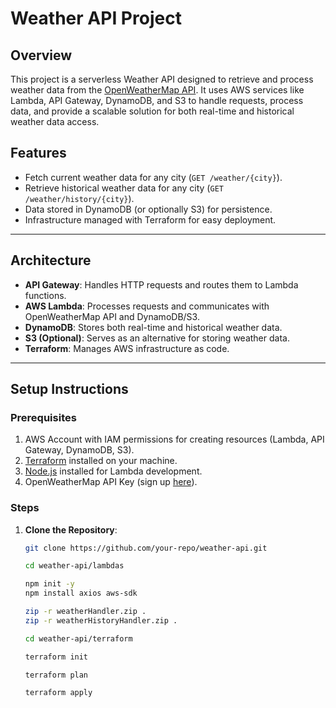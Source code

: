 # Weather API Project

## **Overview**
This project is a serverless Weather API designed to retrieve and process weather data from the [OpenWeatherMap API](https://openweathermap.org/api). It uses AWS services like Lambda, API Gateway, DynamoDB, and S3 to handle requests, process data, and provide a scalable solution for both real-time and historical weather data access.

## **Features**
- Fetch current weather data for any city (`GET /weather/{city}`).
- Retrieve historical weather data for any city (`GET /weather/history/{city}`).
- Data stored in DynamoDB (or optionally S3) for persistence.
- Infrastructure managed with Terraform for easy deployment.

---

## **Architecture**
- **API Gateway**: Handles HTTP requests and routes them to Lambda functions.
- **AWS Lambda**: Processes requests and communicates with OpenWeatherMap API and DynamoDB/S3.
- **DynamoDB**: Stores both real-time and historical weather data.
- **S3 (Optional)**: Serves as an alternative for storing weather data.
- **Terraform**: Manages AWS infrastructure as code.

---

## **Setup Instructions**

### **Prerequisites**
1. AWS Account with IAM permissions for creating resources (Lambda, API Gateway, DynamoDB, S3).
2. [Terraform](https://www.terraform.io/downloads) installed on your machine.
3. [Node.js](https://nodejs.org/) installed for Lambda development.
4. OpenWeatherMap API Key (sign up [here](https://home.openweathermap.org/users/sign_up)).

### **Steps**
1. **Clone the Repository**:
   ```bash
   git clone https://github.com/your-repo/weather-api.git

   cd weather-api/lambdas

   npm init -y
   npm install axios aws-sdk

   zip -r weatherHandler.zip .
   zip -r weatherHistoryHandler.zip .
   
   cd weather-api/terraform
   
   terraform init

   terraform plan

   terraform apply
